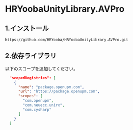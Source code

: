 # HRYoobaUnityLibrary.AVPro
## 1.インストール
`https://github.com/HRYooba/HRYoobaUnityLibrary.AVPro.git`

## 2.依存ライブラリ
以下のスコープを追加してください。
```json
  "scopedRegistries": [
    {
      "name": "package.openupm.com",
      "url": "https://package.openupm.com",
      "scopes": [
        "com.openupm",
        "com.neuecc.unirx",
        "com.cysharp"
      ]
    }
  ]
```

